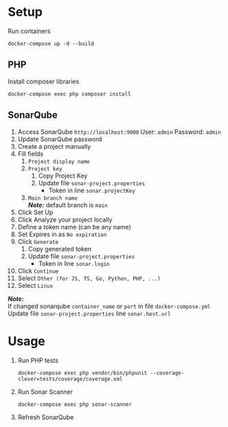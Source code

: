 # Setup
Run containers
```
docker-compose up -d --build
```

## PHP
Install composer libraries
```    
docker-compose exec php composer install
```

## SonarQube
1. Access SonarQube `http://localhost:9000`
    User: `admin`
    Password: `admin`
2. Update SonarQube password
3. Create a project manually
4. Fill fields
    1. `Project display name`
    2. `Project key`
        1. Copy Project Key
        2. Update file `sonar-project.properties` 
            - Token in line `sonar.projectKey`
    3. `Main branch name`  
        _**Note:**_ default branch is `main`
5. Click Set Up
6. Click Analyze your project locally
7. Define a token name (can be any name)
8. Set Expires in as `No expiration`
9. Click `Generate`
    1. Copy generated token
    2. Update file `sonar-project.properties` 
        - Token in line `sonar.login`
10. Click `Continue`
11. Select `Other (for JS, TS, Go, Python, PHP, ...)`
12. Select `Linux`

_**Note:**_  
If changed sonarqube `container_name` or `port` in file `docker-compose.yml`  
    Update file `sonar-project.properties` line `sonar.host.url`

# Usage
1. Run PHP tests
    ```    
    docker-compose exec php vendor/bin/phpunit --coverage-clover=tests/coverage/coverage.xml
    ```
2. Run Sonar Scanner
    ```
    docker-compose exec php sonar-scanner
    ```
3. Refresh SonarQube
